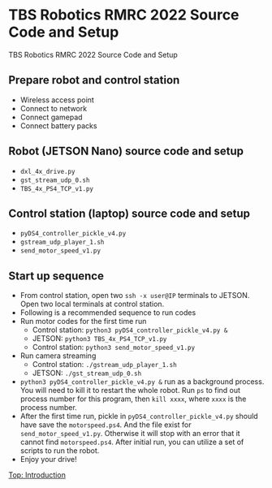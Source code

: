 # TBS Robotics RMRC 2022 Source Code and Setup
TBS Robotics RMRC 2022 Source Code and Setup
## Prepare robot and control station
- Wireless access point
- Connect to network
- Connect gamepad
- Connect battery packs
## Robot (JETSON Nano) source code and setup
- `dxl_4x_drive.py`
- `gst_stream_udp_0.sh`
- `TBS_4x_PS4_TCP_v1.py`
## Control station (laptop) source code and setup
- `pyDS4_controller_pickle_v4.py`
- `gstream_udp_player_1.sh`
- `send_motor_speed_v1.py`
## Start up sequence
- From control station, open two `ssh -x user@IP` terminals to JETSON. Open two local terminals at control station.
- Following is a recommended sequence to run codes
- Run motor codes for the first time run
  - Control station: `python3 pyDS4_controller_pickle_v4.py &`
  - JETSON: `python3 TBS_4x_PS4_TCP_v1.py`
  - Control station: `python3 send_motor_speed_v1.py`
- Run camera streaming
  - Control station: `./gstream_udp_player_1.sh`
  - JETSON: `./gst_stream_udp_0.sh`
- `python3 pyDS4_controller_pickle_v4.py &` run as a background process. You will need to kill it to restart the whole robot. Run `ps` to find out process number for this program, then `kill xxxx`, where `xxxx` is the process number.
- After the first time run, pickle in `pyDS4_controller_pickle_v4.py` should have save the `motorspeed.ps4`. And the file exist for `send_motor_speed_v1.py`. Otherwise it will stop with an error that it cannot find `motorspeed.ps4`. After initial run, you can utilize a set of scripts to run the robot.
- Enjoy your drive!


[Top: Introduction](https://github.com/Cinderpe1t/TBS_Robotics_Introduction)
